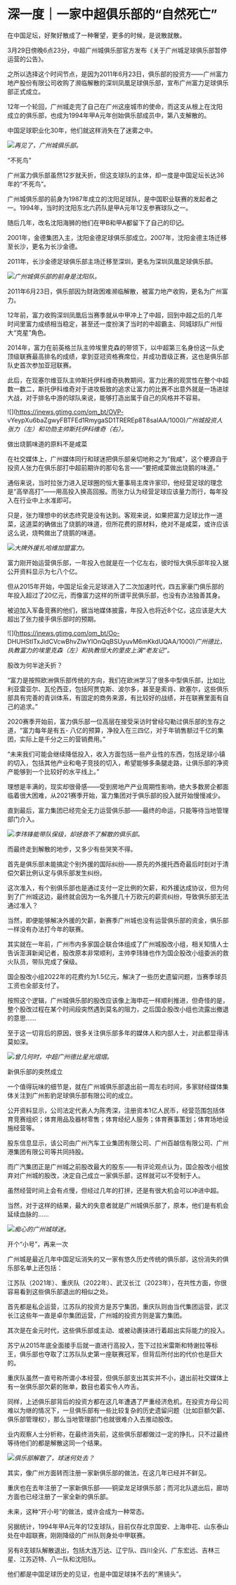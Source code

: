 # 深一度｜一家中超俱乐部的“自然死亡”

在中国足坛，好聚好散成了一种奢望，更多的时候，是说散就散。

3月29日傍晚6点23分，中超广州城俱乐部官方发布《关于广州城足球俱乐部暂停运营的公告》。

之所以选择这个时间节点，是因为2011年6月23日，俱乐部的投资方——广州富力地产股份有限公司收购了濒临解散的深圳凤凰足球俱乐部，宣布广州富力足球俱乐部正式成立。

12年一个轮回，广州城走完了自己在广州这座城市的使命，而这支从根上在沈阳成立的俱乐部，也成为1994年甲A元年创始俱乐部成员中，第八支解散的。

中国足球职业化30年，他们就这样消失在了迷雾之中。

![](https://inews.gtimg.com/om_bt/OtlxGf48PPvhz2A53BWePKOj1jNiWL4jmUYwTKSdasUJUAA/1000)_再见了，广州城俱乐部。_

“不死鸟”

广州富力俱乐部虽然12岁就夭折，但这支球队的主体，却一度是中国足坛长达36年的“不死鸟”。

广州城俱乐部的前身为1987年成立的沈阳足球队，是中国职业联赛的发起者之一。1994年，当时的沈阳东北六药队是甲A元年12支参赛球队之一。

随后几年，改名沈阳海狮的他们在甲B和甲A都留下了自己的印记。

2001年，金德集团入主，沈阳金德足球俱乐部成立。2007年，沈阳金德主场迁移至长沙，更名为长沙金德。

2011年，长沙金德足球俱乐部主场迁移至深圳，更名为深圳凤凰足球俱乐部。

![](https://inews.gtimg.com/om_bt/O_McSMlE6yAYEemH4JrOiCkxYuoY_rYnsUtPE4MFjesHIAA/1000)_广州城俱乐部的前身是沈阳队。_

2011年6月23日，俱乐部因为财政困难濒临解散，被富力地产收购，更名为广州富力。

12年前，富力收购深圳凤凰后当赛季就从中甲冲上了中超，回到中超之后的几年时间里富力成绩相当稳定，甚至还一度扮演了当时的中超霸主、同城球队广州恒大“克星”角色。

2014年，富力在前英格兰队主帅埃里克森的带领下，以中超第三名身份这一队史顶级联赛最高排名的成绩，拿到亚冠资格赛席位，并成功晋级正赛，这也是俱乐部队史首次参加亚冠联赛。

此后，在现塞尔维亚队主帅斯托伊科维奇执教期间，富力比赛的观赏性在整个中超数一数二，斯托伊科维奇对于进攻极致的追求让富力的比赛不出意外就是一场进球大战，对于排名中游的球队来说，能够打造出属于自己的风格并不容易。

![](https://inews.gtimg.com/om_bt/OVP-
vYeypXu6baZgwyFBTFEd1RmygaSD1TREREp8T8saIAA/1000)_广州城投资人张力（左）和功勋主帅斯托伊科维奇（右）。_

做出烧鹅味道的原料不是咸菜

在社交媒体上，广州媒体同行和球迷把俱乐部亲切地称之为“我咸”，这个梗源自于投资人张力在俱乐部打中超前期许的那句名言——“要把咸菜做出烧鹅的味道。”

通俗来说，当时拉张力进入足球圈的恒大董事局主席许家印，他经营足球的理念是“高举高打”——用高投入换高回报。而张力认为经营足球应该量力而行，每年投入在行业中上水准即可。

只是，张力理想中的状态终究是没有达到。客观来说，如果把富力足球比作一道菜，这道菜的确做出了烧鹅的味道，但所花费的原材料，绝对不是咸菜，或许应该这么说，烧鸭做出了烧鹅的味道。

![](https://inews.gtimg.com/om_bt/Ofdv6ZLqlJJWj4xkMmcxwcDJlJfCDikex0bFJwZDxEUAAAA/1000)_大牌外援扎哈维加盟富力。_

富力刚开始运营俱乐部，一年投入也就是在一个亿左右，彼时恒大俱乐部年投入据公开资料显示为七八个亿。

但从2015年开始，中国足坛金元足球进入了二次加速时代，四五家豪门俱乐部的年投入超过了20亿元，而像富力这样的所谓平民俱乐部，也没有办法独善其身。

被迫加入军备竞赛的他们，据当地媒体披露，年投入也将近8个亿，这应该是大大超出了张力接手俱乐部时的预期。

![](https://inews.gtimg.com/om_bt/Oo-
DHUHStITxJidCVcwBhvZlwYIOnQqBSUyuvM6mKkdUQAA/1000)_广州德比，执教富力的埃里克森（左）和执教恒大的里皮上演“老友记”。_

股改为何半途夭折？

“富力是按照欧洲俱乐部传统的方向，我们在欧洲学习了很多中型俱乐部，比如比利亚雷亚尔、瓦伦西亚，包括阿贾克斯、波尔多，甚至是索肖、欧塞尔，这些俱乐部具有完善的青训体系，有固定的商务来源，有比较好的战绩，并在联赛里面有自己的追求。”

2020赛季开始前，富力俱乐部一位高层在接受采访时曾经勾勒过俱乐部的生存之道，“富力每年是有五-
八亿的预算，净投入在三四亿，对于年销售额过千亿的集团，实际上是千分之三的营销费用。”

“未来我们可能会继续降低投入，收入方面包括一些产业性的东西，包括足球小镇的切入，包括其他产业和电子竞技的切入，希望能够多条腿走路，让俱乐部的净资产能够到一个比较好的水平线上。”

理想是丰满的，现实却很骨感——受到房地产产业周期性影响，绝大多数房企都面临着很大困难，从2021赛季开始，富力集团对于俱乐部的投入就开始慢慢减少。

直到最后，富力集团已经完全无力运营俱乐部——最终的命运，只能等待当地管理部门介入。

![](https://inews.gtimg.com/om_bt/O8QCYjMvRK919Jw1oCtSmqRh8j5m9lFeCr4aO551Lp8lMAA/1000)_李玮锋能带队保级，却拯救不了解散的俱乐部。_

而最终走到解散的地步，又多少有些哭笑不得。

首先是俱乐部未能搞定个别外援的国际纠纷——原先的外援托西奇最后时刻对于清偿欠薪比例认定与俱乐部发生纠纷。

这次准入，有个别俱乐部也是通过支付一定比例的欠薪，和外援达成协议，但为何到了广州城这边，最终就会因为一名外援几十万欧元的薪资纠纷，导致俱乐部无法通过准入？

当然，即便能够解决外援的欠薪，新赛季广州城也没有运营俱乐部的资金，俱乐部一样没有办法打今年的联赛。

其实就在一年前，广州市内多家国企联合体组成了广州城股改小组，相关知情人士告诉澎湃新闻记者，股改原本非常顺利，主帅李玮锋也作为国企股改小组委派的救火队员，带队完成了保级。

国企股改小组2022年的花费约为1.5亿元，解决了一些历史遗留问题，当赛季球员工资也全部支付了。

按照这个逻辑，广州城俱乐部的股改应该像上海申花一样顺利推进，但奇怪的是，整个股改过程在某个时间段突然遇到莫名的阻力，之后国企股改小组也流露出撤退的意思……

至于这一切背后的原因，很多关注俱乐部多年的媒体人和内部人士，对此都显得讳莫如深。

![](https://inews.gtimg.com/om_bt/OQKHkykQ2DIhEP1VMZDOFqElAAdESGGOftBdzTEOYHqeIAA/1000)_曾几何时，中超广州德比星光熠熠。_

新俱乐部的突然成立

一个值得玩味的细节是，就在广州城俱乐部退出前一周左右时间，多家财经媒体集体关注到广州影豹足球俱乐部有限公司的成立。

公开资料显示，公司法定代表人为陈秀深，注册资本1亿人民币，经营范围包括体育竞赛组织；体育用品及器材零售；体育经纪人服务；体育赛事策划；体育场地设施经营等。

股东信息显示，该公司由广州汽车工业集团有限公司、广州百越信有限公司、广州港集团有限公司等共同持股。

而广汽集团正是广州城之前股改最大的股东——有评论观点认为，国企股改小组放弃对广州城的股改，决定自己成立一家俱乐部，这样就可以不受制于人。

虽然经营时间上会有点慢，但经过几年的打拼，还是有很大机会可以冲进中超。

当然，对于这样的结果，最大的失意者就是广州城俱乐部了，原本，他们是有机会延续血脉的……

![](https://inews.gtimg.com/om_bt/OQK1EPmOTq4TdHh43qOI_TbmgZagQwrMtMCGUQcQy0EzAAA/1000)_痴心的广州城球迷。_

开个“小号”，再来一次

广州城是最近几年中国足坛消失的又一家有悠久历史传统的俱乐部，这份消失的俱乐部名单上还包括：

江苏队（2021年）、重庆队（2022年）、武汉长江（2023年），在共性方面，你很容易看到这些俱乐部退出的相似之处。

首先都是私企运营，江苏队的投资方是苏宁集团，重庆队则由当代集团运营，武汉长江这些年一直是卓尔集团运营，广州城的投资方则是富力集团。

其次是在金元时代，这些俱乐部或主动、或被动裹挟进行着超出实际能力的投入。

苏宁从2015年底全面接手后就一直进行高投入，签下过拉米雷斯和特谢拉等标王，俱乐部也夺取了江苏队队史第一座联赛冠军，但背后所付出的代价也是巨大的。

重庆队虽然一直号称所谓小本经营，但俱乐部支出其实并不小，退出前社交媒体上有一张俱乐部欠薪的账单，数目也着实令人咋舌。

同样，上述俱乐部背后的投资方都在这几年遭遇了严重经济危机，在投资方母公司难以为继的情况下，一旦俱乐部有一些比较复杂的历史遗留问题（比如巨额欠薪、俱乐部管理权），那么当地管理部门也就很难介入去推动股改。

业内观察人士分析称，在最终消失前，这些俱乐部都做过一定的挣扎，只不过最终等待他们的都是解散这同一个结果。

![](https://inews.gtimg.com/om_bt/OXUYnoR8AvdzkzYDLN81U7tpVnHYoATytWAfC1VArpPd8AA/1000)_俱乐部解散了，球迷何处去？_

其实，像广州方面转而注册一家新俱乐部的做法，在这几年已经并不鲜见。

重庆也在去年注册了一家新俱乐部——铜梁龙足球俱乐部；而河北队退出后，廊坊方面也已经注册了一家全新的俱乐部。

未来，这种“开小号”的做法，或许会成为一种常态。

另据统计，1994年甲A元年的12支球队，目前仅存北京国安、上海申花、山东泰山处在中超联赛，刚刚降级的广州队则身处中甲联赛。

另有8支球队解散退出，包括大连万达、辽宁队、四川全兴、广东宏远、吉林三星、江苏迈特、八一队和沈阳队。

他们都是中国足球历史的见证，也是中国足球抹不去的“黑镜头”。

